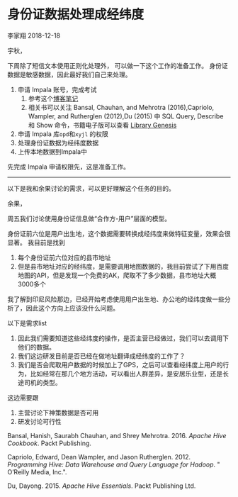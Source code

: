 身份证数据处理成经纬度
================
李家翔
2018-12-18

宇秋，

下周除了短信文本使用正则化处理外， 可以做一下这个工作的准备工作。 身份证数据是敏感数据，因此最好我们自己来处理。

1.  申请 Impala 账号，完成考试
    1.  参考这个[博客笔记](https://jiaxiangli.netlify.com/2017/12/04/r-impala/)
    2.  相关书可以关注 Bansal, Chauhan, and Mehrotra (2016),Capriolo, Wampler,
        and Rutherglen (2012),Du (2015) 中 SQL Query, Describe 和 Show
        命令，书籍电子版可以查看 [Library Genesis](http://gen.lib.rus.ec/)
2.  申请 Impala 库`opd`和`xyjl` 的权限
3.  处理身份证数据为经纬度数据
4.  上传本地数据到Impala中

先完成 Impala 申请权限先，这是准备工作。

-----

以下是我和余果讨论的需求，可以更好理解这个任务的目的。

余果，

周五我们讨论使用身份证信息做“合作方-用户”层面的模型。

身份证前六位是用户出生地，这个数据需要转换成经纬度来做特征变量，效果会很显著。
    我目前是找到

1.  每个身份证前六位对应的县市地址
2.  但是县市地址对应的经纬度，是需要调用地图数据的，我目前尝试了下用百度地图的API，但是发现一个免费的AK，爬取不了多少数据，县市地址大概3000多个

我了解到印尼风险那边，已经开始考虑使用用户出生地、办公地的经纬度做一些分析了，因此这个方向上应该没什么问题。

以下是需求list

1.  因此我们需要知道这些经纬度的操作，是否主营已经做过，我们可以去调用下他们的数据。
2.  我们这边研发目前是否已经在做地址翻译成经纬度的工作了？
3.  我们是否会爬取用户数据的时候加上了GPS，之后可以查看经纬度上用户的行为，比如经常在那几个地方活动，可以看出人群差异，是安居乐业型，还是长途司机的类型。

这边需要跟

1.  主营讨论下神策数据是否可用
2.  研发讨论可行性

<div id="refs" class="references">

<div id="ref-Bansal2016Apache">

Bansal, Hanish, Saurabh Chauhan, and Shrey Mehrotra. 2016. *Apache Hive
Cookbook*. Packt Publishing.

</div>

<div id="ref-capriolo2012programming">

Capriolo, Edward, Dean Wampler, and Jason Rutherglen. 2012. *Programming
Hive: Data Warehouse and Query Language for Hadoop*. " O’Reilly Media,
Inc.".

</div>

<div id="ref-du2015apache">

Du, Dayong. 2015. *Apache Hive Essentials*. Packt Publishing Ltd.

</div>

</div>

